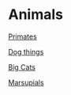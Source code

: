 
# Animals

[Primates](Primates.md)

[Dog things](canidae.md)

[Big Cats](Cats.md)

[Marsupials](Marsupials.md)